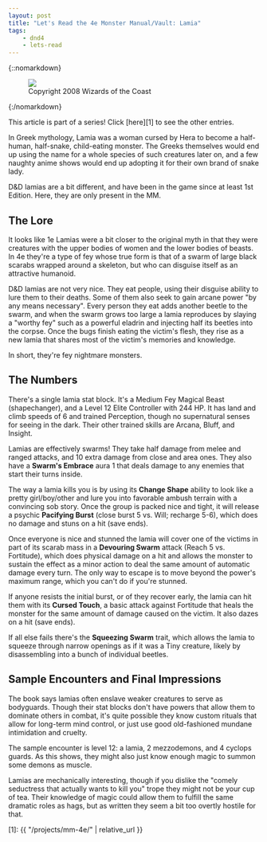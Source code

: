 ```yaml
---
layout: post
title: "Let's Read the 4e Monster Manual/Vault: Lamia"
tags:
    - dnd4
    - lets-read
---
```


{::nomarkdown}
<figure class="right">
  <img src="{{ "/assets/wir-mm-4e-lamia.png" | absolute_url }}"/>
  <figcaption>
    Copyright 2008 Wizards of the Coast
  </figcaption>
</figure>
{:/nomarkdown}

This article is part of a series! Click [here][1] to see the other entries.

In Greek mythology, Lamia was a woman cursed by Hera to become a half-human,
half-snake, child-eating monster. The Greeks themselves would end up using the
name for a whole species of such creatures later on, and a few naughty anime
shows would end up adopting it for their own brand of snake lady.

D&D lamias are a bit different, and have been in the game since at least 1st
Edition. Here, they are only present in the MM.

## The Lore

It looks like 1e Lamias were a bit closer to the original myth in that they were
creatures with the upper bodies of women and the lower bodies of beasts. In 4e
they're a type of fey whose true form is that of a swarm of large black scarabs
wrapped around a skeleton, but who can disguise itself as an attractive
humanoid.

D&D lamias are not very nice. They eat people, using their disguise ability to
lure them to their deaths. Some of them also seek to gain arcane power "by any
means necessary". Every person they eat adds another beetle to the swarm, and
when the swarm grows too large a lamia reproduces by slaying a "worthy fey" such
as a powerful eladrin and injecting half its beetles into the corpse. Once the
bugs finish eating the victim's flesh, they rise as a new lamia that shares most
of the victim's memories and knowledge.

In short, they're fey nightmare monsters.

## The Numbers

There's a single lamia stat block. It's a Medium Fey Magical Beast
(shapechanger), and a Level 12 Elite Controller with 244 HP. It has land and
climb speeds of 6 and trained Perception, though no supernatural senses for
seeing in the dark. Their other trained skills are Arcana, Bluff, and Insight.

Lamias are effectively swarms! They take half damage from melee and ranged
attacks, and 10 extra damage from close and area ones. They also have a
**Swarm's Embrace** aura 1 that deals damage to any enemies that start their
turns inside.

The way a lamia kills you is by using its **Change Shape** ability to look like
a pretty girl/boy/other and lure you into favorable ambush terrain with a
convincing sob story. Once the group is packed nice and tight, it will release a
psychic **Pacifying Burst** (close burst 5 vs. Will; recharge 5-6), which does
no damage and stuns on a hit (save ends).

Once everyone is nice and stunned the lamia will cover one of the victims in
part of its scarab mass in a **Devouring Swarm** attack (Reach 5 vs. Fortitude),
which does physical damage on a hit and allows the monster to sustain the effect
as a minor action to deal the same amount of automatic damage every turn. The
only way to escape is to move beyond the power's maximum range, which you can't
do if you're stunned.

If anyone resists the initial burst, or of they recover early, the lamia can hit
them with its **Cursed Touch**, a basic attack against Fortitude that heals the
monster for the same amount of damage caused on the victim. It also dazes on a
hit (save ends).

If all else fails there's the **Squeezing Swarm** trait, which allows the lamia
to squeeze through narrow openings as if it was a Tiny creature, likely by
disassembling into a bunch of individual beetles.

## Sample Encounters and Final Impressions

The book says lamias often enslave weaker creatures to serve as
bodyguards. Though their stat blocks don't have powers that allow them to
dominate others in combat, it's quite possible they know custom rituals that
allow for long-term mind control, or just use good old-fashioned mundane
intimidation and cruelty.

The sample encounter is level 12: a lamia, 2 mezzodemons, and 4 cyclops
guards. As this shows, they might also just know enough magic to summon some
demons as muscle.

Lamias are mechanically interesting, though if you dislike the "comely
seductress that actually wants to kill you" trope they might not be your cup of
tea. Their knowledge of magic could allow them to fulfill the same dramatic
roles as hags, but as written they seem a bit too overtly hostile for that.

[1]: {{ "/projects/mm-4e/" | relative_url }}
